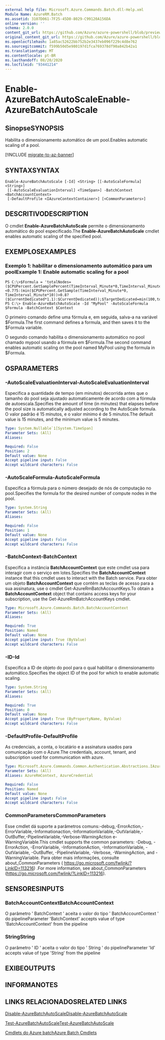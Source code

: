 ```yaml
---
external help file: Microsoft.Azure.Commands.Batch.dll-Help.xml
Module Name: AzureRM.Batch
ms.assetid: 3107D061-7F25-45D0-8029-C99120A156DA
online version: ''
schema: 2.0.0
content_git_url: https://github.com/Azure/azure-powershell/blob/preview/src/ResourceManager/AzureBatch/Commands.Batch/help/Enable-AzureBatchAutoScale.md
original_content_git_url: https://github.com/Azure/azure-powershell/blob/preview/src/ResourceManager/AzureBatch/Commands.Batch/help/Enable-AzureBatchAutoScale.md
ms.openlocfilehash: 1a85ac52622bb752b2e3437eb096f229c4d8e762
ms.sourcegitcommit: f599b50d5e980197d1fca769378df90a842b42a1
ms.translationtype: MT
ms.contentlocale: pt-BR
ms.lasthandoff: 08/20/2020
ms.locfileid: "93441214"
---
```

# <span data-ttu-id="047a4-101">Enable-AzureBatchAutoScale</span><span class="sxs-lookup"><span data-stu-id="047a4-101">Enable-AzureBatchAutoScale</span></span>

## <span data-ttu-id="047a4-102">Sinopse</span><span class="sxs-lookup"><span data-stu-id="047a4-102">SYNOPSIS</span></span>
<span data-ttu-id="047a4-103">Habilita o dimensionamento automático de um pool.</span><span class="sxs-lookup"><span data-stu-id="047a4-103">Enables automatic scaling of a pool.</span></span>

[!INCLUDE [migrate-to-az-banner](../../includes/migrate-to-az-banner.md)]

## <span data-ttu-id="047a4-104">SYNTAX</span><span class="sxs-lookup"><span data-stu-id="047a4-104">SYNTAX</span></span>

```
Enable-AzureBatchAutoScale [-Id] <String> [[-AutoScaleFormula] <String>]
 [[-AutoScaleEvaluationInterval] <TimeSpan>] -BatchContext <BatchAccountContext>
 [-DefaultProfile <IAzureContextContainer>] [<CommonParameters>]
```

## <span data-ttu-id="047a4-105">DESCRITIVO</span><span class="sxs-lookup"><span data-stu-id="047a4-105">DESCRIPTION</span></span>
<span data-ttu-id="047a4-106">O cmdlet **Enable-AzureBatchAutoScale** permite o dimensionamento automático do pool especificado.</span><span class="sxs-lookup"><span data-stu-id="047a4-106">The **Enable-AzureBatchAutoScale** cmdlet enables automatic scaling of the specified pool.</span></span>

## <span data-ttu-id="047a4-107">EXEMPLOS</span><span class="sxs-lookup"><span data-stu-id="047a4-107">EXAMPLES</span></span>

### <span data-ttu-id="047a4-108">Exemplo 1: habilitar o dimensionamento automático para um pool</span><span class="sxs-lookup"><span data-stu-id="047a4-108">Example 1: Enable automatic scaling for a pool</span></span>
```
PS C:\>$Formula = 'totalNodes=($CPUPercent.GetSamplePercent(TimeInterval_Minute*0,TimeInterval_Minute*10)<0.7?5:(min($CPUPercent.GetSample(TimeInterval_Minute*0, TimeInterval_Minute*10))>0.8?($CurrentDedicated*1.1):$CurrentDedicated));$TargetDedicated=min(100,totalNodes);';
PS C:\> Enable-AzureBatchAutoScale -Id "MyPool" -AutoScaleFormula $Formula -BatchContext $Context
```

<span data-ttu-id="047a4-109">O primeiro comando define uma fórmula e, em seguida, salva-a na variável $Formula.</span><span class="sxs-lookup"><span data-stu-id="047a4-109">The first command defines a formula, and then saves it to the $Formula variable.</span></span>

<span data-ttu-id="047a4-110">O segundo comando habilita o dimensionamento automático no pool chamado mypool usando a fórmula em $Formula.</span><span class="sxs-lookup"><span data-stu-id="047a4-110">The second command enables automatic scaling on the pool named MyPool using the formula in $Formula.</span></span>

## <span data-ttu-id="047a4-111">OS</span><span class="sxs-lookup"><span data-stu-id="047a4-111">PARAMETERS</span></span>

### <span data-ttu-id="047a4-112">-AutoScaleEvaluationInterval</span><span class="sxs-lookup"><span data-stu-id="047a4-112">-AutoScaleEvaluationInterval</span></span>
<span data-ttu-id="047a4-113">Especifica a quantidade de tempo (em minutos) decorrida antes que o tamanho do pool seja ajustado automaticamente de acordo com a fórmula de autoescala.</span><span class="sxs-lookup"><span data-stu-id="047a4-113">Specifies the amount of time (in minutes) that elapses before the pool size is automatically adjusted according to the AutoScale formula.</span></span>
<span data-ttu-id="047a4-114">O valor padrão é 15 minutos, e o valor mínimo é de 5 minutos.</span><span class="sxs-lookup"><span data-stu-id="047a4-114">The default value is 15 minutes, and the minimum value is 5 minutes.</span></span>

```yaml
Type: System.Nullable`1[System.TimeSpan]
Parameter Sets: (All)
Aliases: 

Required: False
Position: 2
Default value: None
Accept pipeline input: False
Accept wildcard characters: False
```

### <span data-ttu-id="047a4-115">-AutoScaleFormula</span><span class="sxs-lookup"><span data-stu-id="047a4-115">-AutoScaleFormula</span></span>
<span data-ttu-id="047a4-116">Especifica a fórmula para o número desejado de nós de computação no pool.</span><span class="sxs-lookup"><span data-stu-id="047a4-116">Specifies the formula for the desired number of compute nodes in the pool.</span></span>

```yaml
Type: System.String
Parameter Sets: (All)
Aliases: 

Required: False
Position: 1
Default value: None
Accept pipeline input: False
Accept wildcard characters: False
```

### <span data-ttu-id="047a4-117">-BatchContext</span><span class="sxs-lookup"><span data-stu-id="047a4-117">-BatchContext</span></span>
<span data-ttu-id="047a4-118">Especifica a instância **BatchAccountContext** que este cmdlet usa para interagir com o serviço em lotes.</span><span class="sxs-lookup"><span data-stu-id="047a4-118">Specifies the **BatchAccountContext** instance that this cmdlet uses to interact with the Batch service.</span></span>
<span data-ttu-id="047a4-119">Para obter um objeto **BatchAccountContext** que contém as teclas de acesso para a sua assinatura, use o cmdlet Get-AzureRmBatchAccountKeys.</span><span class="sxs-lookup"><span data-stu-id="047a4-119">To obtain a **BatchAccountContext** object that contains access keys for your subscription, use the Get-AzureRmBatchAccountKeys cmdlet.</span></span>

```yaml
Type: Microsoft.Azure.Commands.Batch.BatchAccountContext
Parameter Sets: (All)
Aliases: 

Required: True
Position: Named
Default value: None
Accept pipeline input: True (ByValue)
Accept wildcard characters: False
```

### <span data-ttu-id="047a4-120">-ID</span><span class="sxs-lookup"><span data-stu-id="047a4-120">-Id</span></span>
<span data-ttu-id="047a4-121">Especifica a ID de objeto do pool para o qual habilitar o dimensionamento automático.</span><span class="sxs-lookup"><span data-stu-id="047a4-121">Specifies the object ID of the pool for which to enable automatic scaling.</span></span>

```yaml
Type: System.String
Parameter Sets: (All)
Aliases: 

Required: True
Position: 0
Default value: None
Accept pipeline input: True (ByPropertyName, ByValue)
Accept wildcard characters: False
```

### <span data-ttu-id="047a4-122">-DefaultProfile</span><span class="sxs-lookup"><span data-stu-id="047a4-122">-DefaultProfile</span></span>
<span data-ttu-id="047a4-123">As credenciais, a conta, o locatário e a assinatura usados para comunicação com o Azure.</span><span class="sxs-lookup"><span data-stu-id="047a4-123">The credentials, account, tenant, and subscription used for communication with azure.</span></span>

```yaml
Type: Microsoft.Azure.Commands.Common.Authentication.Abstractions.IAzureContextContainer
Parameter Sets: (All)
Aliases: AzureRmContext, AzureCredential

Required: False
Position: Named
Default value: None
Accept pipeline input: False
Accept wildcard characters: False
```

### <span data-ttu-id="047a4-124">CommonParameters</span><span class="sxs-lookup"><span data-stu-id="047a4-124">CommonParameters</span></span>
<span data-ttu-id="047a4-125">Esse cmdlet dá suporte a parâmetros comuns:-debug,-ErrorAction,-ErrorVariable,-Informationaction,-InformationVariable,-OutVariable,-OutBuffer,-PipelineVariable,-Verbose-WarningAction e-WarningVariable.</span><span class="sxs-lookup"><span data-stu-id="047a4-125">This cmdlet supports the common parameters: -Debug, -ErrorAction, -ErrorVariable, -InformationAction, -InformationVariable, -OutVariable, -OutBuffer, -PipelineVariable, -Verbose, -WarningAction, and -WarningVariable.</span></span> <span data-ttu-id="047a4-126">Para obter mais informações, consulte about_CommonParameters ( https://go.microsoft.com/fwlink/?LinkID=113216) .</span><span class="sxs-lookup"><span data-stu-id="047a4-126">For more information, see about_CommonParameters (https://go.microsoft.com/fwlink/?LinkID=113216).</span></span>

## <span data-ttu-id="047a4-127">SENSORES</span><span class="sxs-lookup"><span data-stu-id="047a4-127">INPUTS</span></span>

### <span data-ttu-id="047a4-128">BatchAccountContext</span><span class="sxs-lookup"><span data-stu-id="047a4-128">BatchAccountContext</span></span>
<span data-ttu-id="047a4-129">O parâmetro ' BatchContext ' aceita o valor do tipo ' BatchAccountContext ' do pipeline</span><span class="sxs-lookup"><span data-stu-id="047a4-129">Parameter 'BatchContext' accepts value of type 'BatchAccountContext' from the pipeline</span></span>

### <span data-ttu-id="047a4-130">String</span><span class="sxs-lookup"><span data-stu-id="047a4-130">String</span></span>
<span data-ttu-id="047a4-131">O parâmetro ' ID ' aceita o valor do tipo ' String ' do pipeline</span><span class="sxs-lookup"><span data-stu-id="047a4-131">Parameter 'Id' accepts value of type 'String' from the pipeline</span></span>

## <span data-ttu-id="047a4-132">EXIBE</span><span class="sxs-lookup"><span data-stu-id="047a4-132">OUTPUTS</span></span>

## <span data-ttu-id="047a4-133">INFORMA</span><span class="sxs-lookup"><span data-stu-id="047a4-133">NOTES</span></span>

## <span data-ttu-id="047a4-134">LINKS RELACIONADOS</span><span class="sxs-lookup"><span data-stu-id="047a4-134">RELATED LINKS</span></span>

[<span data-ttu-id="047a4-135">Disable-AzureBatchAutoScale</span><span class="sxs-lookup"><span data-stu-id="047a4-135">Disable-AzureBatchAutoScale</span></span>](./Disable-AzureBatchAutoScale.md)

[<span data-ttu-id="047a4-136">Test-AzureBatchAutoScale</span><span class="sxs-lookup"><span data-stu-id="047a4-136">Test-AzureBatchAutoScale</span></span>](./Test-AzureBatchAutoScale.md)

[<span data-ttu-id="047a4-137">Cmdlets do Azure batch</span><span class="sxs-lookup"><span data-stu-id="047a4-137">Azure Batch Cmdlets</span></span>](./AzureRM.Batch.md)


